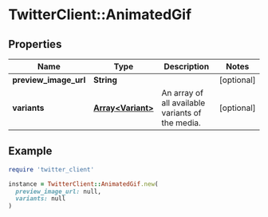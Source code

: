 # TwitterClient::AnimatedGif

## Properties

| Name | Type | Description | Notes |
| ---- | ---- | ----------- | ----- |
| **preview_image_url** | **String** |  | [optional] |
| **variants** | [**Array&lt;Variant&gt;**](Variant.md) | An array of all available variants of the media. | [optional] |

## Example

```ruby
require 'twitter_client'

instance = TwitterClient::AnimatedGif.new(
  preview_image_url: null,
  variants: null
)
```

